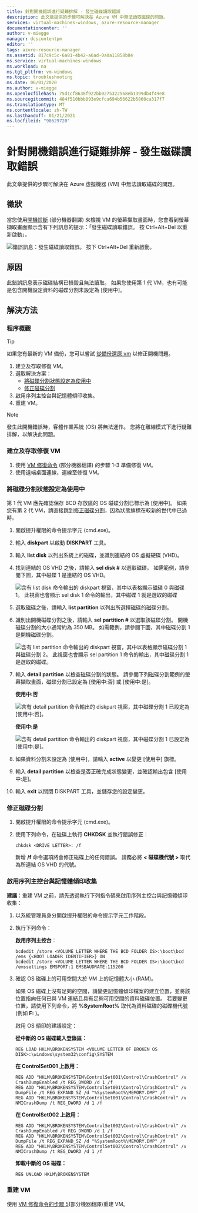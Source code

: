 ```yaml
---
title: 針對開機錯誤進行疑難排解 - 發生磁碟讀取錯誤
description: 此文章提供的步驟可解決在 Azure VM 中無法讀取磁碟的問題。
services: virtual-machines-windows, azure-resource-manager
documentationcenter: ''
author: v-miegge
manager: dcscontentpm
editor: ''
tags: azure-resource-manager
ms.assetid: 817c9c5c-6a81-4b42-a6ad-0a0a11858b84
ms.service: virtual-machines-windows
ms.workload: na
ms.tgt_pltfrm: vm-windows
ms.topic: troubleshooting
ms.date: 06/01/2020
ms.author: v-miegge
ms.openlocfilehash: 75d1cf8638f922bb0275322568eb1399db4f49e8
ms.sourcegitcommit: 484f510bbb093e9cfca694b56622b5860ca317f7
ms.translationtype: MT
ms.contentlocale: zh-TW
ms.lasthandoff: 01/21/2021
ms.locfileid: "98629720"
---
```

# <a name="troubleshoot-boot-error---disk-read-error-occurred"></a>針對開機錯誤進行疑難排解 - 發生磁碟讀取錯誤

此文章提供的步驟可解決在 Azure 虛擬機器 (VM) 中無法讀取磁碟的問題。

## <a name="symptoms"></a>徵狀

當您使用[開機診斷](./boot-diagnostics.md) \(部分機器翻譯\) 來檢視 VM 的螢幕擷取畫面時，您會看到螢幕擷取畫面顯示含有下列訊息的提示：「發生磁碟讀取錯誤。 按 Ctrl+Alt+Del 以重新啟動」。

   ![錯誤訊息：發生磁碟讀取錯誤。 按下 Ctrl+Alt+Del 重新啟動。](./media/disk-read-error-occurred/1.png)

## <a name="cause"></a>原因

此錯誤訊息表示磁碟結構已損毀且無法讀取。 如果您使用第 1 代 VM，也有可能是包含開機設定資料的磁碟分割未設定為 [使用中]。

## <a name="solution"></a>解決方法

### <a name="process-overview"></a>程序概觀

> [!TIP]
> 如果您有最新的 VM 備份，您可以嘗試 [從備份還原 vm](../../backup/backup-azure-arm-restore-vms.md) 以修正開機問題。

1. 建立及存取修復 VM。
1. 選取解決方案：
   - [將磁碟分割狀態設定為使用中](#set-partition-status-to-active)
   - [修正磁碟分割](#fix-the-disk-partition)
1. 啟用序列主控台與記憶體傾印收集。
1. 重建 VM。

> [!NOTE]
> 發生此開機錯誤時，客體作業系統 (OS) 將無法運作。 您將在離線模式下進行疑難排解，以解決此問題。

### <a name="create-and-access-a-repair-vm"></a>建立及存取修復 VM

1. 使用 [VM 修復命令](./repair-windows-vm-using-azure-virtual-machine-repair-commands.md) \(部分機器翻譯\) 的步驟 1-3 準備修復 VM。
1. 使用遠端桌面連線，連線至修復 VM。

### <a name="set-partition-status-to-active"></a>將磁碟分割狀態設定為使用中

第 1 代 VM 應先確認保存 BCD 存放區的 OS 磁碟分割已標示為 [使用中]。 如果您有第 2 代 VM，請直接跳到[修正磁碟分割](#fix-the-disk-partition)，因為狀態旗標在較新的世代中已過時。

1. 開啟提升權限的命令提示字元 (cmd.exe)。
1. 輸入 **diskpart** 以啟動 **DISKPART** 工具。
1. 輸入 **list disk** 以列出系統上的磁碟，並識別連結的 OS 虛擬硬碟 (VHD)。
1. 找到連結的 OS VHD 之後，請輸入 **sel disk #** 以選取磁碟。 如需範例，請參閱下圖，其中磁碟 1 是連結的 OS VHD。

   ![含有 **list disk** 命令輸出的 diskpart 視窗，其中以表格顯示磁碟 0 與磁碟 1。 此視窗也會顯示 **sel disk 1** 命令的輸出，其中磁碟 1 就是選取的磁碟](./media/disk-read-error-occurred/2.png)

1. 選取磁碟之後，請輸入 **list partition** 以列出所選擇磁碟的磁碟分割。
1. 識別出開機磁碟分割之後，請輸入 **sel partition #** 以選取該磁碟分割。 開機磁碟分割的大小通常約為 350 MB。  如需範例，請參閱下圖，其中磁碟分割 1 是開機磁碟分割。

   ![含有 **list partition** 命令輸出的 diskpart 視窗，其中以表格顯示磁碟分割 1 與磁碟分割 2。 此視窗也會顯示 **sel partition 1** 命令的輸出，其中磁碟分割 1 是選取的磁碟。](./media/disk-read-error-occurred/3.png)

1. 輸入 **detail partition** 以檢查磁碟分割的狀態。 請參閱下列磁碟分割範例的螢幕擷取畫面，磁碟分割已設定為 [使用中:否] 或 [使用中:是]。

   **使用中:否**

   ![含有 **detail partition** 命令輸出的 diskpart 視窗，其中磁碟分割 1 已設定為 [使用中:否]。](./media/disk-read-error-occurred/4.png)

   **使用中:是**

   ![含有 **detail partition** 命令輸出的 diskpart 視窗，其中磁碟分割 1 已設定為 [使用中:是]。](./media/disk-read-error-occurred/5.png)

1. 如果資料分割未設定為 [使用中]，請輸入 **active** 以變更 [使用中] 旗標。
1. 輸入 **detail partition** 以檢查是否正確完成狀態變更，並確認輸出包含 [使用中:是]。 
1. 輸入 **exit** 以關閉 DISKPART 工具，並儲存您的設定變更。

### <a name="fix-the-disk-partition"></a>修正磁碟分割

1. 開啟提升權限的命令提示字元 (cmd.exe)。
1. 使用下列命令，在磁碟上執行 **CHKDSK** 並執行錯誤修正：

   `chkdsk <DRIVE LETTER>: /f`

   新增 **/f** 命令選項將會修正磁碟上的任何錯誤。 請務必將 **< 磁碟機代號 >** 取代為所連結 OS VHD 的代號。

### <a name="enable-the-serial-console-and-memory-dump-collection"></a>啟用序列主控台與記憶體傾印收集

**建議**：重建 VM 之前，請先透過執行下列指令碼來啟用序列主控台與記憶體傾印收集：

1. 以系統管理員身分開啟提升權限的命令提示字元工作階段。
1. 執行下列命令：

   **啟用序列主控台**：
   
   ```
   bcdedit /store <VOLUME LETTER WHERE THE BCD FOLDER IS>:\boot\bcd /ems {<BOOT LOADER IDENTIFIER>} ON 
   bcdedit /store <VOLUME LETTER WHERE THE BCD FOLDER IS>:\boot\bcd /emssettings EMSPORT:1 EMSBAUDRATE:115200
   ```

1. 確認 OS 磁碟上的可用空間大於 VM 上的記憶體大小 (RAM)。

   如果 OS 磁碟上沒有足夠的空間，請變更記憶體傾印檔案的建立位置，並將該位置指向任何已與 VM 連結且具有足夠可用空間的資料磁碟位置。 若要變更位置，請使用下列命令，將 **%SystemRoot%** 取代為資料磁碟的磁碟機代號 (例如 **F:** )。

   啟用 OS 傾印的建議設定：

   **從中斷的 OS 磁碟載入登錄區：**

   ```
   REG LOAD HKLM\BROKENSYSTEM <VOLUME LETTER OF BROKEN OS DISK>:\windows\system32\config\SYSTEM
   ```

   **在 ControlSet001 上啟用：**

   ```
   REG ADD "HKLM\BROKENSYSTEM\ControlSet001\Control\CrashControl" /v CrashDumpEnabled /t REG_DWORD /d 1 /f 
   REG ADD "HKLM\BROKENSYSTEM\ControlSet001\Control\CrashControl" /v DumpFile /t REG_EXPAND_SZ /d "%SystemRoot%\MEMORY.DMP" /f 
   REG ADD "HKLM\BROKENSYSTEM\ControlSet001\Control\CrashControl" /v NMICrashDump /t REG_DWORD /d 1 /f 
   ```

   **在 ControlSet002 上啟用：**

   ```
   REG ADD "HKLM\BROKENSYSTEM\ControlSet002\Control\CrashControl" /v CrashDumpEnabled /t REG_DWORD /d 1 /f 
   REG ADD "HKLM\BROKENSYSTEM\ControlSet002\Control\CrashControl" /v DumpFile /t REG_EXPAND_SZ /d "%SystemRoot%\MEMORY.DMP" /f 
   REG ADD "HKLM\BROKENSYSTEM\ControlSet002\Control\CrashControl" /v NMICrashDump /t REG_DWORD /d 1 /f 
   ```

   **卸載中斷的 OS 磁碟：**

   ```
   REG UNLOAD HKLM\BROKENSYSTEM
   ```
   
### <a name="rebuild-the-vm"></a>重建 VM

使用 [VM 修復命令的步驟 5](./repair-windows-vm-using-azure-virtual-machine-repair-commands.md#repair-process-example)\(部分機器翻譯\)重建 VM。
